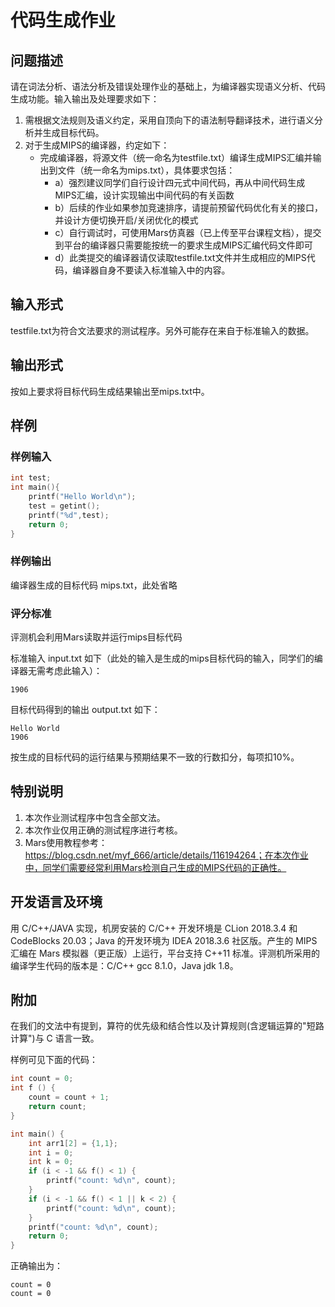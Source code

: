 # 代码生成作业

## 问题描述

请在词法分析、语法分析及错误处理作业的基础上，为编译器实现语义分析、代码生成功能。输入输出及处理要求如下：

1. 需根据文法规则及语义约定，采用自顶向下的语法制导翻译技术，进行语义分析并生成目标代码。
2. 对于生成MIPS的编译器，约定如下：
   - 完成编译器，将源文件（统一命名为testfile.txt）编译生成MIPS汇编并输出到文件（统一命名为mips.txt），具体要求包括：
     - a）强烈建议同学们自行设计四元式中间代码，再从中间代码生成MIPS汇编，设计实现输出中间代码的有关函数
     - b）后续的作业如果参加竞速排序，请提前预留代码优化有关的接口，并设计方便切换开启/关闭优化的模式
     - c）自行调试时，可使用Mars仿真器（已上传至平台课程文档），提交到平台的编译器只需要能按统一的要求生成MIPS汇编代码文件即可
     - d）此类提交的编译器请仅读取testfile.txt文件并生成相应的MIPS代码，编译器自身不要读入标准输入中的内容。

## 输入形式
testfile.txt为符合文法要求的测试程序。另外可能存在来自于标准输入的数据。

## 输出形式
按如上要求将目标代码生成结果输出至mips.txt中。

## 样例

### 样例输入
```c
int test;
int main(){
    printf("Hello World\n");
    test = getint();
    printf("%d",test);
    return 0;
}
```

### 样例输出
编译器生成的目标代码 mips.txt，此处省略

### 评分标准
评测机会利用Mars读取并运行mips目标代码

标准输入 input.txt 如下（此处的输入是生成的mips目标代码的输入，同学们的编译器无需考虑此输入）：
```
1906
```

目标代码得到的输出 output.txt 如下：
```
Hello World
1906
```

按生成的目标代码的运行结果与预期结果不一致的行数扣分，每项扣10%。

## 特别说明
1. 本次作业测试程序中包含全部文法。
2. 本次作业仅用正确的测试程序进行考核。
3. Mars使用教程参考：https://blog.csdn.net/myf_666/article/details/116194264；在本次作业中，同学们需要经常利用Mars检测自己生成的MIPS代码的正确性。

## 开发语言及环境
用 C/C++/JAVA 实现，机房安装的 C/C++ 开发环境是 CLion 2018.3.4 和 CodeBlocks 20.03；Java 的开发环境为 IDEA 2018.3.6 社区版。产生的 MIPS 汇编在 Mars 模拟器（更正版）上运行，平台支持 C++11 标准。评测机所采用的编译学生代码的版本是：C/C++ gcc 8.1.0，Java jdk 1.8。

## 附加
在我们的文法中有提到，算符的优先级和结合性以及计算规则(含逻辑运算的"短路计算")与 C 语言一致。

样例可见下面的代码：
```c
int count = 0;
int f () {
    count = count + 1;
    return count;
}

int main() {
    int arr1[2] = {1,1};
    int i = 0;
    int k = 0;
    if (i < -1 && f() < 1) {
        printf("count: %d\n", count);
    }
    if (i < -1 && f() < 1 || k < 2) {
        printf("count: %d\n", count);
    }
    printf("count: %d\n", count);
    return 0;
}
```

正确输出为：
```
count = 0
count = 0
```